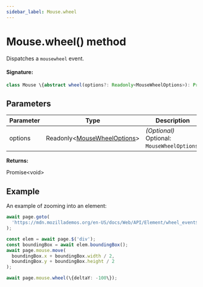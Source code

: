 ```yaml
---
sidebar_label: Mouse.wheel
---
```


# Mouse.wheel() method

Dispatches a `mousewheel` event.

#### Signature:

```typescript
class Mouse \{abstract wheel(options?: Readonly<MouseWheelOptions>): Promise<void>;\}
```

## Parameters

| Parameter | Type                                                                  | Description                                            |
| --------- | --------------------------------------------------------------------- | ------------------------------------------------------ |
| options   | Readonly&lt;[MouseWheelOptions](./puppeteer.mousewheeloptions.md)&gt; | _(Optional)_ Optional: <code>MouseWheelOptions</code>. |

**Returns:**

Promise&lt;void&gt;

## Example

An example of zooming into an element:

```ts
await page.goto(
  'https://mdn.mozillademos.org/en-US/docs/Web/API/Element/wheel_event$samples/Scaling_an_element_via_the_wheel?revision=1587366'
);

const elem = await page.$('div');
const boundingBox = await elem.boundingBox();
await page.mouse.move(
  boundingBox.x + boundingBox.width / 2,
  boundingBox.y + boundingBox.height / 2
);

await page.mouse.wheel(\{deltaY: -100\});
```
